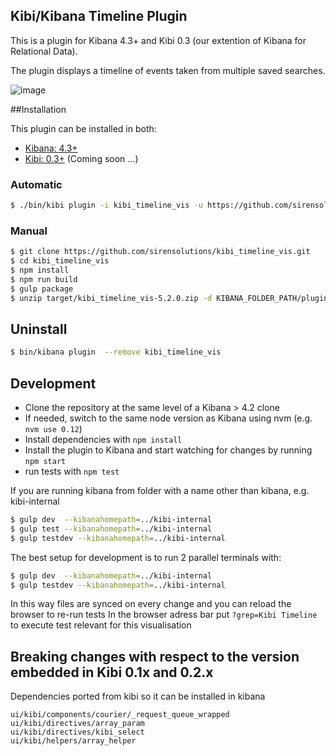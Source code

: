 ## Kibi/Kibana Timeline Plugin    

This is a plugin for Kibana 4.3+ and Kibi 0.3 (our extention of Kibana for Relational Data).

The plugin displays a timeline of events taken from multiple saved searches.

![image](img/timeline.png)

##Installation

This plugin can be installed in both:
 
 * [Kibana: 4.3+](https://www.elastic.co/downloads/past-releases/kibana-4-3-0)
 * [Kibi: 0.3+](https://siren.solutions/kibi) (Coming soon ...)

### Automatic

```sh
$ ./bin/kibi plugin -i kibi_timeline_vis -u https://github.com/sirensolutions/kibi_timeline_vis/raw/5.2.0/target/kibi_timeline_vis-5.2.0.zip
```

### Manual    

```sh
$ git clone https://github.com/sirensolutions/kibi_timeline_vis.git
$ cd kibi_timeline_vis
$ npm install
$ npm run build
$ gulp package
$ unzip target/kibi_timeline_vis-5.2.0.zip -d KIBANA_FOLDER_PATH/plugins/
```

## Uninstall

```sh
$ bin/kibana plugin  --remove kibi_timeline_vis
```

## Development

- Clone the repository at the same level of a Kibana > 4.2 clone
- If needed, switch to the same node version as Kibana using nvm 
  (e.g. `nvm use 0.12`)
- Install dependencies with `npm install`
- Install the plugin to Kibana and start watching for changes by running 
  `npm start`
- run tests with `npm test`

If you are running kibana from folder with a name other than kibana, e.g. kibi-internal

```sh
$ gulp dev  --kibanahomepath=../kibi-internal
$ gulp test --kibanahomepath=../kibi-internal
$ gulp testdev --kibanahomepath=../kibi-internal
```

The best setup for development is to run 2 parallel terminals with:

```sh
$ gulp dev  --kibanahomepath=../kibi-internal
$ gulp testdev --kibanahomepath=../kibi-internal
```

In this way files are synced on every change 
and you can reload the browser to re-run tests 
In the browser adress bar put ```?grep=Kibi Timeline``` 
to execute test relevant for this visualisation


## Breaking changes with respect to the version embedded in Kibi 0.1x and 0.2.x

Dependencies ported from kibi so it can be installed in kibana

```
ui/kibi/components/courier/_request_queue_wrapped
ui/kibi/directives/array_param
ui/kibi/directives/kibi_select
ui/kibi/helpers/array_helper
```

